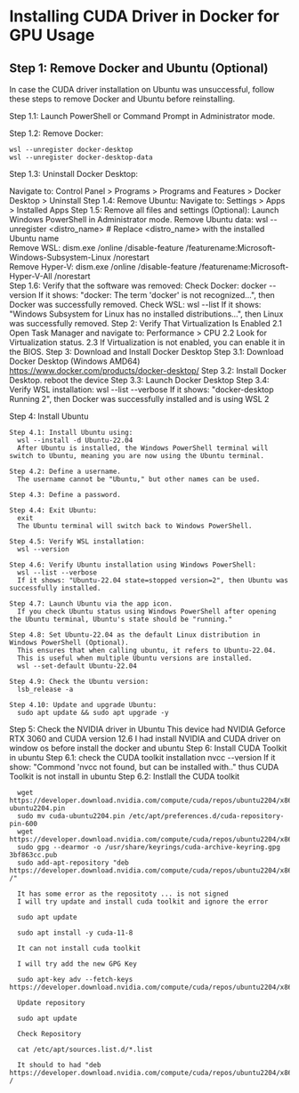 # Installing CUDA Driver in Docker for GPU Usage

  ## Step 1: Remove Docker and Ubuntu (Optional)

  In case the CUDA driver installation on Ubuntu was unsuccessful, follow these steps to remove Docker and Ubuntu before reinstalling.
    
  Step 1.1: Launch PowerShell or Command Prompt in Administrator mode.
  
  Step 1.2: Remove Docker:
  
    wsl --unregister docker-desktop
    wsl --unregister docker-desktop-data
    
  Step 1.3: Uninstall Docker Desktop:
  
  Navigate to: Control Panel > Programs > Programs and Features > Docker Desktop > Uninstall
    Step 1.4: Remove Ubuntu:
      Navigate to: Settings > Apps > Installed Apps
    Step 1.5: Remove all files and settings (Optional):
      Launch Windows PowerShell in Administrator mode.
      Remove Ubuntu data:
      wsl --unregister <distro_name>  # Replace <distro_name> with the installed Ubuntu name  
      Remove WSL:
      dism.exe /online /disable-feature /featurename:Microsoft-Windows-Subsystem-Linux /norestart  
      Remove Hyper-V:
      dism.exe /online /disable-feature /featurename:Microsoft-Hyper-V-All /norestart  
    Step 1.6: Verify that the software was removed:
      Check Docker:
      docker --version
      If it shows: "docker: The term 'docker' is not recognized...", then Docker was successfully removed.
      Check WSL:
      wsl --list
      If it shows: "Windows Subsystem for Linux has no installed distributions...", then Linux was successfully removed.
    Step 2: Verify That Virtualization Is Enabled
      2.1 Open Task Manager and navigate to: Performance > CPU
      2.2 Look for Virtualization status.
      2.3 If Virtualization is not enabled, you can enable it in the BIOS.
    Step 3: Download and Install Docker Desktop
      Step 3.1: Download Docker Desktop (Windows AMD64)
        https://www.docker.com/products/docker-desktop/
      Step 3.2: Install Docker Desktop.
      reboot the device
      Step 3.3: Launch Docker Desktop 
      Step 3.4: Verify WSL installation:
        wsl --list --verbose
        If it shows: "docker-desktop Running 2", then Docker was successfully installed and is using WSL 2
  
  Step 4: Install Ubuntu
    
    Step 4.1: Install Ubuntu using:
      wsl --install -d Ubuntu-22.04
      After Ubuntu is installed, the Windows PowerShell terminal will switch to Ubuntu, meaning you are now using the Ubuntu terminal.
  
    Step 4.2: Define a username.
      The username cannot be "Ubuntu," but other names can be used.
    
    Step 4.3: Define a password.
    
    Step 4.4: Exit Ubuntu:
      exit
      The Ubuntu terminal will switch back to Windows PowerShell.
   
    Step 4.5: Verify WSL installation:
      wsl --version
    
    Step 4.6: Verify Ubuntu installation using Windows PowerShell:
      wsl --list --verbose
      If it shows: "Ubuntu-22.04 state=stopped version=2", then Ubuntu was successfully installed.
    
    Step 4.7: Launch Ubuntu via the app icon.
      If you check Ubuntu status using Windows PowerShell after opening the Ubuntu terminal, Ubuntu's state should be "running."
    
    Step 4.8: Set Ubuntu-22.04 as the default Linux distribution in Windows PowerShell (Optional).
      This ensures that when calling ubuntu, it refers to Ubuntu-22.04.
      This is useful when multiple Ubuntu versions are installed.
      wsl --set-default Ubuntu-22.04
    
    Step 4.9: Check the Ubuntu version:
      lsb_release -a
   
    Step 4.10: Update and upgrade Ubuntu:
      sudo apt update && sudo apt upgrade -y
  Step 5: Check the NVIDIA driver in Ubuntu
    This device had NVIDIA Geforce RTX 3060 and CUDA version 12.6
    I had install NVIDIA and CUDA driver on window os before install the docker and ubuntu
  Step 6: Install CUDA Toolkit in ubuntu
    Step 6.1: check the CUDA toolkit installation
    nvcc --version
    If it show: "Commond 'nvcc not found, but can be installed with.." thus CUDA Toolkit is not install in ubuntu
    Step 6.2: Instlall the CUDA toolkit 

      wget https://developer.download.nvidia.com/compute/cuda/repos/ubuntu2204/x86_64/cuda-ubuntu2204.pin
      sudo mv cuda-ubuntu2204.pin /etc/apt/preferences.d/cuda-repository-pin-600
      wget https://developer.download.nvidia.com/compute/cuda/repos/ubuntu2204/x86_64/3bf863cc.pub
      sudo gpg --dearmor -o /usr/share/keyrings/cuda-archive-keyring.gpg 3bf863cc.pub
      sudo add-apt-repository "deb https://developer.download.nvidia.com/compute/cuda/repos/ubuntu2204/x86_64/ /"
       
      It has some error as the repositoty ... is not signed
      I will try update and install cuda toolkit and ignore the error

      sudo apt update

      sudo apt install -y cuda-11-8

      It can not install cuda toolkit

      I will try add the new GPG Key

      sudo apt-key adv --fetch-keys https://developer.download.nvidia.com/compute/cuda/repos/ubuntu2204/x86_64/3bf863cc.pub

      Update repository

      sudo apt update

      Check Repository

      cat /etc/apt/sources.list.d/*.list

      It should to had "deb https://developer.download.nvidia.com/compute/cuda/repos/ubuntu2204/x86_64/ /
